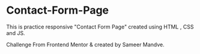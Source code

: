 # Contact-Form-Page

This is practice responsive "Contact Form Page" created using HTML , CSS and JS.

Challenge From Frontend Mentor & created by Sameer Mandve.
